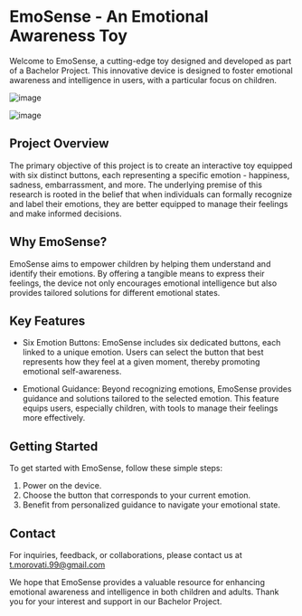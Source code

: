 # EmoSense - An Emotional Awareness Toy

Welcome to EmoSense, a cutting-edge toy designed and developed as part of a Bachelor Project. This innovative device is designed to foster emotional awareness and intelligence in users, with a particular focus on children.

![image](https://github.com/tmorovati/Toy/assets/47552594/258af4a9-ce6f-4d54-aa0b-b07945ddc04a)

![image](https://github.com/tmorovati/Toy/assets/47552594/cdca80eb-6f86-4125-86f9-2e3c72a7a505)


## Project Overview
The primary objective of this project is to create an interactive toy equipped with six distinct buttons, each representing a specific emotion - happiness, sadness, embarrassment, and more. The underlying premise of this research is rooted in the belief that when individuals can formally recognize and label their emotions, they are better equipped to manage their feelings and make informed decisions.

## Why EmoSense?
EmoSense aims to empower children by helping them understand and identify their emotions. By offering a tangible means to express their feelings, the device not only encourages emotional intelligence but also provides tailored solutions for different emotional states.

## Key Features
* Six Emotion Buttons: EmoSense includes six dedicated buttons, each linked to a unique emotion. Users can select the button that best represents how they feel at a given moment, thereby promoting emotional self-awareness.

* Emotional Guidance: Beyond recognizing emotions, EmoSense provides guidance and solutions tailored to the selected emotion. This feature equips users, especially children, with tools to manage their feelings more effectively.

## Getting Started
To get started with EmoSense, follow these simple steps:

1. Power on the device.
2. Choose the button that corresponds to your current emotion.
3. Benefit from personalized guidance to navigate your emotional state.

## Contact

For inquiries, feedback, or collaborations, please contact us at t.morovati.99@gmail.com

We hope that EmoSense provides a valuable resource for enhancing emotional awareness and intelligence in both children and adults. Thank you for your interest and support in our Bachelor Project.




